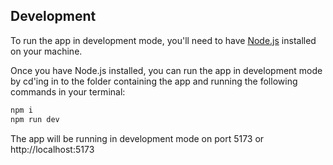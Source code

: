 ## Development

To run the app in development mode, you'll need to have [Node.js](https://nodejs.org/en/download/) installed on your machine.

Once you have Node.js installed, you can run the app in development mode by cd'ing in to the folder containing the app and running the following commands in your terminal:

```bash
npm i
npm run dev
```

The app will be running in development mode on port 5173 or http://localhost:5173
